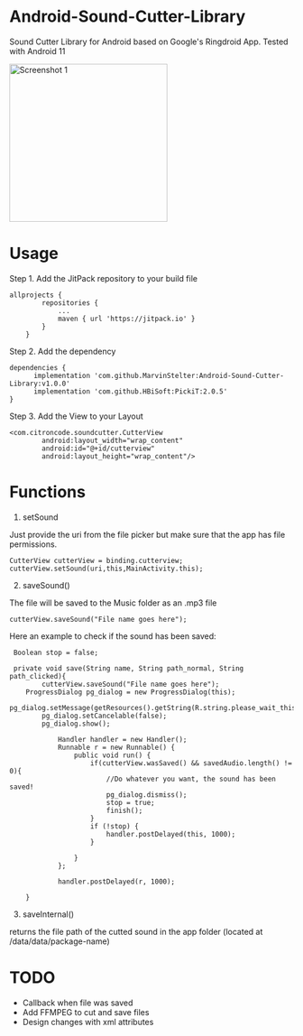 # Android-Sound-Cutter-Library
Sound Cutter Library for Android based on Google's Ringdroid App. Tested with Android 11

<img src="https://api.citroncode.com/shared/audiocutter.jpg" width="280" alt="Screenshot 1">
 
# Usage

Step 1. Add the JitPack repository to your build file

```
allprojects {
		repositories {
			...
			maven { url 'https://jitpack.io' }
		}
	}
```
Step 2. Add the dependency
```
dependencies {
	  implementation 'com.github.MarvinStelter:Android-Sound-Cutter-Library:v1.0.0'
	  implementation 'com.github.HBiSoft:PickiT:2.0.5'
}
```
Step 3. Add the View to your Layout
```
<com.citroncode.soundcutter.CutterView
        android:layout_width="wrap_content"
        android:id="@+id/cutterview"
        android:layout_height="wrap_content"/>
```
# Functions

1. setSound

Just provide the uri from the file picker but make sure that the app has file permissions.

```
CutterView cutterView = binding.cutterview;
cutterView.setSound(uri,this,MainActivity.this);
```

2. saveSound()

The file will be saved to the Music folder as an .mp3 file

```
cutterView.saveSound("File name goes here");
```

Here an example to check if the sound has been saved:
```
 Boolean stop = false;

 private void save(String name, String path_normal, String path_clicked){
        cutterView.saveSound("File name goes here");
	ProgressDialog pg_dialog = new ProgressDialog(this);
        pg_dialog.setMessage(getResources().getString(R.string.please_wait_this_may_take_a_moment));
        pg_dialog.setCancelable(false);
        pg_dialog.show();

            Handler handler = new Handler();
            Runnable r = new Runnable() {
                public void run() {
                    if(cutterView.wasSaved() && savedAudio.length() != 0){
                    	//Do whatever you want, the sound has been saved!
                        pg_dialog.dismiss();
                        stop = true;
                        finish();
                    }
                    if (!stop) {
                        handler.postDelayed(this, 1000);
                    }

                }
            };

            handler.postDelayed(r, 1000);

    }
```

3. saveInternal()

returns the file path of the cutted sound in the app folder (located at /data/data/package-name)

# TODO
- Callback when file was saved
- Add FFMPEG to cut and save files
- Design changes with xml attributes
